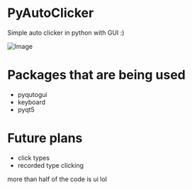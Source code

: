 # PyAutoClicker

Simple auto clicker in python with GUI :)

![Image](https://i.imgur.com/GK0VzKl.png)

# Packages that are being used
* pyqutogui
* keyboard
* pyqt5

# Future plans
* click types
* recorded type clicking

more than half of the code is ui lol
